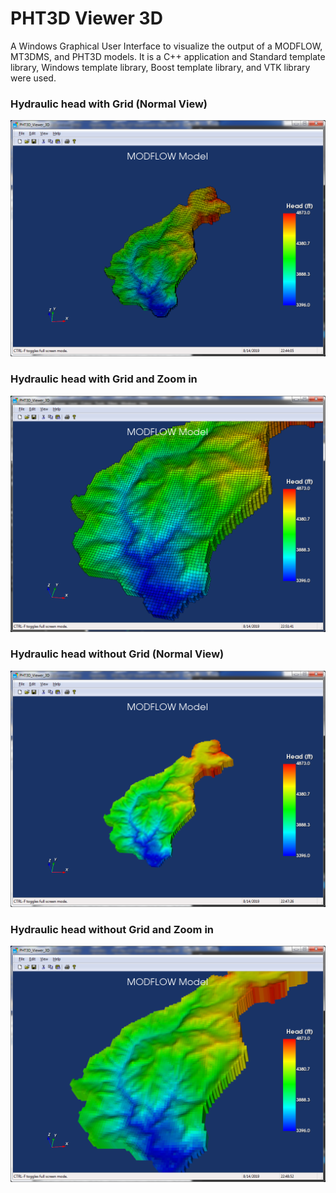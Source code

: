# PHT3D Viewer 3D
A Windows Graphical User Interface to visualize the output of a MODFLOW, MT3DMS, and PHT3D models. It is a C++ application and Standard template library, Windows template library, Boost template library, and VTK library were used.

### Hydraulic head with Grid (Normal View)
![hydraulic_head_with_grid](images/hydraulic_head_with_grid.png)
### Hydraulic head with Grid and Zoom in
![hydraulic_head_with_grid_zoom_in](images/hydraulic_head_with_grid_zoom_in.png)
### Hydraulic head without Grid (Normal View)
![hydraulic_head_without_grid](images/hydraulic_head_without_grid.png)
### Hydraulic head without Grid and Zoom in
![hydraulic_head_without_grid_zoom_in](images/hydraulic_head_without_grid_zoom_in.png)

